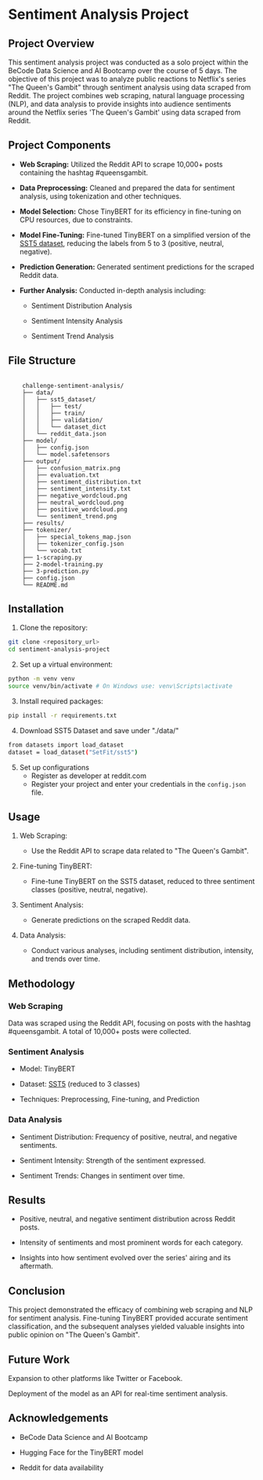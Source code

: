 # Sentiment Analysis Project

## Project Overview

This sentiment analysis project was conducted as a solo project within the BeCode Data Science and AI Bootcamp over the course of 5 days. The objective of this project was to analyze public reactions to Netflix's series "The Queen's Gambit" through sentiment analysis using data scraped from Reddit. The project combines web scraping, natural language processing (NLP), and data analysis to provide insights into audience sentiments around the Netflix series 'The Queen's Gambit' using data scraped from Reddit.

## Project Components

* **Web Scraping:** Utilized the Reddit API to scrape 10,000+ posts containing the hashtag #queensgambit.

* **Data Preprocessing:** Cleaned and prepared the data for sentiment analysis, using tokenization and other techniques.

* **Model Selection:** Chose TinyBERT for its efficiency in fine-tuning on CPU resources, due to constraints.

* **Model Fine-Tuning:** Fine-tuned TinyBERT on a simplified version of the [SST5 dataset](https://huggingface.co/datasets/SetFit/sst5), reducing the labels from 5 to 3 (positive, neutral, negative).

* **Prediction Generation:** Generated sentiment predictions for the scraped Reddit data.

* **Further Analysis:** Conducted in-depth analysis including:

  * Sentiment Distribution Analysis

  * Sentiment Intensity Analysis

  * Sentiment Trend Analysis

## File Structure

```plaintext

    challenge-sentiment-analysis/
    ├── data/
    │   ├── sst5_dataset/
    │   │   ├── test/
    │   │   ├── train/
    │   │   ├── validation/
    │   │   └── dataset_dict
    │   └── reddit_data.json
    ├── model/
    │   ├── config.json
    │   └── model.safetensors
    ├── output/
    │   ├── confusion_matrix.png
    │   ├── evaluation.txt
    │   ├── sentiment_distribution.txt
    │   ├── sentiment_intensity.txt
    │   ├── negative_wordcloud.png
    │   ├── neutral_wordcloud.png
    │   ├── positive_wordcloud.png
    │   └── sentiment_trend.png
    ├── results/
    ├── tokenizer/
    │   ├── special_tokens_map.json
    │   ├── tokenizer_config.json
    │   └── vocab.txt
    ├── 1-scraping.py
    ├── 2-model-training.py
    ├── 3-prediction.py
    ├── config.json
    └── README.md

```

## Installation

1. Clone the repository:

```bash
git clone <repository_url>
cd sentiment-analysis-project
```

2. Set up a virtual environment:

```bash
python -m venv venv
source venv/bin/activate # On Windows use: venv\Scripts\activate
```

3. Install required packages:

```bash
pip install -r requirements.txt
```

4. Download SST5 Dataset and save under "./data/"

```bash
from datasets import load_dataset
dataset = load_dataset("SetFit/sst5")
```

5. Set up configurations
   * Register as developer at reddit.com
   * Register your project and enter your credentials in the `config.json` file.

## Usage

1. Web Scraping:

    * Use the Reddit API to scrape data related to "The Queen's Gambit".

2. Fine-tuning TinyBERT:

    * Fine-tune TinyBERT on the SST5 dataset, reduced to three sentiment classes (positive, neutral, negative).

3. Sentiment Analysis:

    * Generate predictions on the scraped Reddit data.

4. Data Analysis:

    * Conduct various analyses, including sentiment distribution, intensity, and trends over time.

## Methodology

### Web Scraping

Data was scraped using the Reddit API, focusing on posts with the hashtag #queensgambit. A total of 10,000+ posts were collected.

### Sentiment Analysis

* Model: TinyBERT

* Dataset: [SST5](https://huggingface.co/datasets/SetFit/sst5) (reduced to 3 classes)

* Techniques: Preprocessing, Fine-tuning, and Prediction

### Data Analysis

* Sentiment Distribution: Frequency of positive, neutral, and negative sentiments.

* Sentiment Intensity: Strength of the sentiment expressed.

* Sentiment Trends: Changes in sentiment over time.

## Results

* Positive, neutral, and negative sentiment distribution across Reddit posts.

* Intensity of sentiments and most prominent words for each category.

* Insights into how sentiment evolved over the series' airing and its aftermath.

## Conclusion

This project demonstrated the efficacy of combining web scraping and NLP for sentiment analysis. Fine-tuning TinyBERT provided accurate sentiment classification, and the subsequent analyses yielded valuable insights into public opinion on "The Queen's Gambit".

## Future Work

Expansion to other platforms like Twitter or Facebook.

Deployment of the model as an API for real-time sentiment analysis.

## Acknowledgements

* BeCode Data Science and AI Bootcamp

* Hugging Face for the TinyBERT model

* Reddit for data availability
